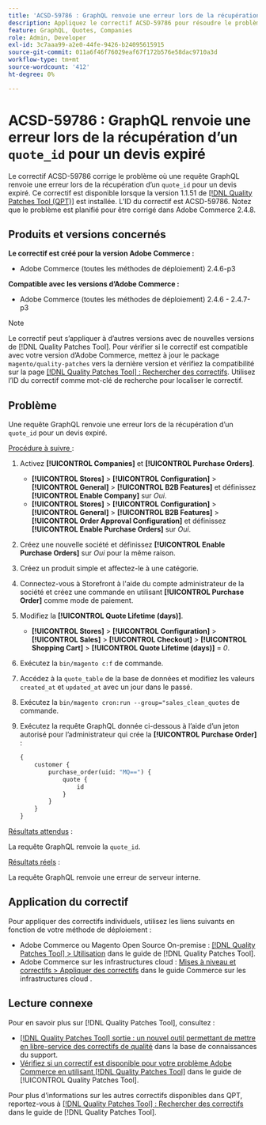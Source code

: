 ```yaml
---
title: 'ACSD-59786 : GraphQL renvoie une erreur lors de la récupération d’un « quote_id » pour un devis expiré'
description: Appliquez le correctif ACSD-59786 pour résoudre le problème d’Adobe Commerce où une requête GraphQL renvoie une erreur lors de la récupération d’un « quote_id » pour un devis expiré.
feature: GraphQL, Quotes, Companies
role: Admin, Developer
exl-id: 3c7aaa99-a2e0-44fe-9426-b24095615915
source-git-commit: 011a6f46f76029eaf67f172b576e58dac9710a3d
workflow-type: tm+mt
source-wordcount: '412'
ht-degree: 0%

---
```


# ACSD-59786 : GraphQL renvoie une erreur lors de la récupération d’un `quote_id` pour un devis expiré

Le correctif ACSD-59786 corrige le problème où une requête GraphQL renvoie une erreur lors de la récupération d’un `quote_id` pour un devis expiré. Ce correctif est disponible lorsque la version 1.1.51 de [[!DNL Quality Patches Tool (QPT)]](https://experienceleague.adobe.com/en/docs/commerce-operations/tools/quality-patches-tool/quality-patches-tool-to-self-serve-quality-patches) est installée. L’ID du correctif est ACSD-59786. Notez que le problème est planifié pour être corrigé dans Adobe Commerce 2.4.8.

## Produits et versions concernés

**Le correctif est créé pour la version Adobe Commerce :**

* Adobe Commerce (toutes les méthodes de déploiement) 2.4.6-p3

**Compatible avec les versions d’Adobe Commerce :**

* Adobe Commerce (toutes les méthodes de déploiement) 2.4.6 - 2.4.7-p3

>[!NOTE]
>
>Le correctif peut s’appliquer à d’autres versions avec de nouvelles versions de [!DNL Quality Patches Tool]. Pour vérifier si le correctif est compatible avec votre version d’Adobe Commerce, mettez à jour le package `magento/quality-patches` vers la dernière version et vérifiez la compatibilité sur la page [[!DNL Quality Patches Tool] : Rechercher des correctifs](https://experienceleague.adobe.com/tools/commerce-quality-patches/index.html). Utilisez l’ID du correctif comme mot-clé de recherche pour localiser le correctif.

## Problème

Une requête GraphQL renvoie une erreur lors de la récupération d’un `quote_id` pour un devis expiré.

<u>Procédure à suivre </u> :

1. Activez **[!UICONTROL Companies]** et **[!UICONTROL Purchase Orders]**.
   * **[!UICONTROL Stores]** > **[!UICONTROL Configuration]** > **[!UICONTROL General]** > **[!UICONTROL B2B Features]** et définissez **[!UICONTROL Enable Company]** sur *Oui*.
   * **[!UICONTROL Stores]** > **[!UICONTROL Configuration]** > **[!UICONTROL General]** > **[!UICONTROL B2B Features]** > **[!UICONTROL Order Approval Configuration]** et définissez **[!UICONTROL Enable Purchase Orders]** sur *Oui*.
1. Créez une nouvelle société et définissez **[!UICONTROL Enable Purchase Orders]** sur *Oui* pour la même raison.
1. Créez un produit simple et affectez-le à une catégorie.
1. Connectez-vous à Storefront à l&#39;aide du compte administrateur de la société et créez une commande en utilisant **[!UICONTROL Purchase Order]** comme mode de paiement.
1. Modifiez la **[!UICONTROL Quote Lifetime (days)]**.
   * **[!UICONTROL Stores]** > **[!UICONTROL Configuration]** > **[!UICONTROL Sales]** > **[!UICONTROL Checkout]** > **[!UICONTROL Shopping Cart]** > **[!UICONTROL Quote Lifetime (days)]** = *0*.
1. Exécutez la `bin/magento c:f` de commande.
1. Accédez à la `quote_table` de la base de données et modifiez les valeurs `created_at` et `updated_at` avec un jour dans le passé.
1. Exécutez la `bin/magento cron:run --group="sales_clean_quotes` de commande.
1. Exécutez la requête GraphQL donnée ci-dessous à l’aide d’un jeton autorisé pour l’administrateur qui crée la **[!UICONTROL Purchase Order]** :

   ```GraphQL
   {
       customer {
           purchase_order(uid: "MQ==") {
               quote {
                   id
               }
           }
       }
   } 
   ```

<u>Résultats attendus</u> :

La requête GraphQL renvoie la `quote_id`.

<u>Résultats réels</u> :

La requête GraphQL renvoie une erreur de serveur interne.

## Application du correctif

Pour appliquer des correctifs individuels, utilisez les liens suivants en fonction de votre méthode de déploiement :

* Adobe Commerce ou Magento Open Source On-premise : [[!DNL Quality Patches Tool] > Utilisation](/help/tools/quality-patches-tool/usage.md) dans le guide de [!DNL Quality Patches Tool].
* Adobe Commerce sur les infrastructures cloud : [Mises à niveau et correctifs > Appliquer des correctifs](https://experienceleague.adobe.com/docs/commerce-cloud-service/user-guide/develop/upgrade/apply-patches.html) dans le guide Commerce sur les infrastructures cloud .

## Lecture connexe

Pour en savoir plus sur [!DNL Quality Patches Tool], consultez :

* [[!DNL Quality Patches Tool] sortie : un nouvel outil permettant de mettre en libre-service des correctifs de qualité](https://experienceleague.adobe.com/en/docs/commerce-operations/tools/quality-patches-tool/quality-patches-tool-to-self-serve-quality-patches) dans la base de connaissances du support.
* [Vérifiez si un correctif est disponible pour votre problème Adobe Commerce en utilisant [!DNL Quality Patches Tool]](/help/tools/quality-patches-tool/patches-available-in-qpt/check-patch-for-magento-issue-with-magento-quality-patches.md) dans le guide de [!UICONTROL Quality Patches Tool].

Pour plus d’informations sur les autres correctifs disponibles dans QPT, reportez-vous à [[!DNL Quality Patches Tool] : Rechercher des correctifs](https://experienceleague.adobe.com/tools/commerce-quality-patches/index.html) dans le guide de [!DNL Quality Patches Tool].
